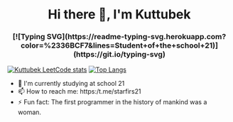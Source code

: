 <h1 align="center">Hi there 👋, I'm Kuttubek 
<!-- <h3 align="center">Student of the school 21</h3> -->
<h3 align="center">[![Typing SVG](https://readme-typing-svg.herokuapp.com?color=%2336BCF7&lines=Student+of+the+school+21)](https://git.io/typing-svg)</h3>

[![Kuttubek LeetCode stats](https://leetcode-stats-six.vercel.app/api?username=Kuttubek7&theme=dark)](https://github.com/KnlnKS/leetcode-stats)    [![Top Langs](https://github-readme-stats.vercel.app/api/top-langs/?username=Kuttubek7&layout=compact)](https://github.com/anuraghazra/github-readme-stats)    


<!-- - 🔭 I’m currently working on ...
- 👯 I’m looking to collaborate on ...
- 🤔 I’m looking for help with ...
- 💬 Ask me about ...-->
- 🌱 I'm currently studying at school 21
- 📫 How to reach me: https:/t.me/starfirs21
- ⚡ Fun fact: The first programmer in the history of mankind was a woman.

